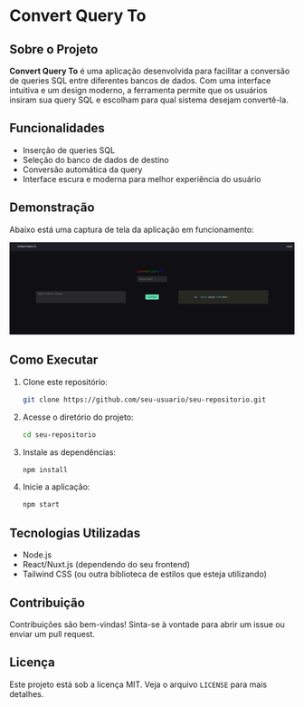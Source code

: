# Convert Query To

## Sobre o Projeto

**Convert Query To** é uma aplicação desenvolvida para facilitar a conversão de queries SQL entre diferentes bancos de dados. Com uma interface intuitiva e um design moderno, a ferramenta permite que os usuários insiram sua query SQL e escolham para qual sistema desejam convertê-la.

## Funcionalidades
- Inserção de queries SQL
- Seleção do banco de dados de destino
- Conversão automática da query
- Interface escura e moderna para melhor experiência do usuário

## Demonstração
Abaixo está uma captura de tela da aplicação em funcionamento:

![Demonstração da Aplicação](public/demo.png)

## Como Executar
1. Clone este repositório:
   ```sh
   git clone https://github.com/seu-usuario/seu-repositorio.git
   ```
2. Acesse o diretório do projeto:
   ```sh
   cd seu-repositorio
   ```
3. Instale as dependências:
   ```sh
   npm install
   ```
4. Inicie a aplicação:
   ```sh
   npm start
   ```

## Tecnologias Utilizadas
- Node.js
- React/Nuxt.js (dependendo do seu frontend)
- Tailwind CSS (ou outra biblioteca de estilos que esteja utilizando)

## Contribuição
Contribuições são bem-vindas! Sinta-se à vontade para abrir um issue ou enviar um pull request.

## Licença
Este projeto está sob a licença MIT. Veja o arquivo `LICENSE` para mais detalhes.

